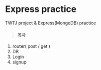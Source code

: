 Express practice
==================
TWTJ project & Express(MongoDB) practice
> #### 목차
1. router( post / get )
2. DB
3. Login
4. signup






